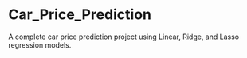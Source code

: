 # Car_Price_Prediction
A complete car price prediction project using Linear, Ridge, and Lasso regression models.
